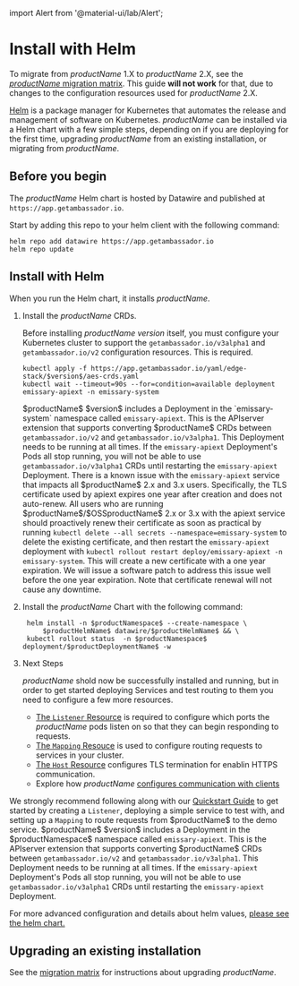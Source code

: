 import Alert from '@material-ui/lab/Alert';

# Install with Helm

<Alert severity="warning">

  To migrate from $productName$ 1.X to $productName$ 2.X, see the
  [$productName$ migration matrix](../migration-matrix/). This guide
  **will not work** for that, due to changes to the configuration
  resources used for $productName$ 2.X.

</Alert>

[Helm](https://helm.sh) is a package manager for Kubernetes that automates the release and management of software on Kubernetes. $productName$ can be installed via a Helm chart with a few simple steps, depending on if you are deploying for the first time, upgrading $productName$ from an existing installation, or migrating from $productName$.

## Before you begin

The $productName$ Helm chart is hosted by Datawire and published at `https://app.getambassador.io`.

Start by adding this repo to your helm client with the following command:

```
helm repo add datawire https://app.getambassador.io
helm repo update
```

## Install with Helm

When you run the Helm chart, it installs $productName$.

1. Install the $productName$ CRDs.

   Before installing $productName$ $version$ itself, you must configure your
   Kubernetes cluster to support the `getambassador.io/v3alpha1` and `getambassador.io/v2`
   configuration resources. This is required.

   ```
   kubectl apply -f https://app.getambassador.io/yaml/edge-stack/$version$/aes-crds.yaml
   kubectl wait --timeout=90s --for=condition=available deployment emissary-apiext -n emissary-system
   ```

   <Alert severity="info">
     $productName$ $version$ includes a Deployment in the `emissary-system` namespace
     called <code>emissary-apiext</code>. This is the APIserver extension
     that supports converting $productName$ CRDs between <code>getambassador.io/v2</code>
     and <code>getambassador.io/v3alpha1</code>. This Deployment needs to be running at
     all times.
   </Alert>

   <Alert severity="warning">
     If the <code>emissary-apiext</code> Deployment's Pods all stop running,
     you will not be able to use <code>getambassador.io/v3alpha1</code> CRDs until restarting
     the <code>emissary-apiext</code> Deployment.
   </Alert>

   <Alert severity="warning">
    There is a known issue with the <code>emissary-apiext</code> service that impacts all $productName$ 2.x and 3.x users. Specifically, the TLS certificate used by apiext expires one year after creation and does not auto-renew. All users who are running $productName$/$OSSproductName$ 2.x or 3.x with the apiext service should proactively renew their certificate as soon as practical by running <code>kubectl delete --all secrets --namespace=emissary-system</code> to delete the existing certificate, and then restart the <code>emissary-apiext</code> deployment with <code>kubectl rollout restart deploy/emissary-apiext -n emissary-system</code>.
    This will create a new certificate with a one year expiration. We will issue a software patch to address this issue well before the one year expiration. Note that certificate renewal will not cause any downtime.
   </Alert>

2. Install the $productName$ Chart with the following command:

    ```
	 helm install -n $productNamespace$ --create-namespace \
		 $productHelmName$ datawire/$productHelmName$ && \
	 kubectl rollout status  -n $productNamespace$ deployment/$productDeploymentName$ -w
    ```

3. Next Steps

   $productName$ shold now be successfully installed and running, but in order to get started deploying Services and test routing to them you need to configure a few more resources.

   - [The `Listener` Resource](../../running/listener/) is required to configure which ports the $productName$ pods listen on so that they can begin responding to requests.
   - [The `Mapping` Resouce](../../using/intro-mappings/) is used to configure routing requests to services in your cluster.
   - [The `Host` Resource](../../running/host-crd/) configures TLS termination for enablin HTTPS communication.
   - Explore how $productName$ [configures communication with clients](../../../howtos/configure-communications)

  <Alert severity="info">
     We strongly recommend following along with our <a href="../../../tutorials/getting-started">Quickstart Guide</a> to get started by creating a <code>Listener</code>, deploying a simple service to test with, and setting up a <code>Mapping</code> to route requests from $productName$ to the demo service.
  </Alert>

   <Alert severity="info">
     $productName$ $version$ includes a Deployment in the $productNamespace$ namespace
     called <code>emissary-apiext</code>. This is the APIserver extension
     that supports converting $productName$ CRDs between <code>getambassador.io/v2</code>
     and <code>getambassador.io/v3alpha1</code>. This Deployment needs to be running at
     all times.
   </Alert>

   <Alert severity="warning">
     If the <code>emissary-apiext</code> Deployment's Pods all stop running,
     you will not be able to use <code>getambassador.io/v3alpha1</code> CRDs until restarting
     the <code>emissary-apiext</code> Deployment.
   </Alert>

For more advanced configuration and details about helm values,
[please see the helm chart.](https://github.com/datawire/edge-stack/tree/main/charts/edge-stack/README.md)

## Upgrading an existing installation

See the [migration matrix](../migration-matrix) for instructions about upgrading
$productName$.
